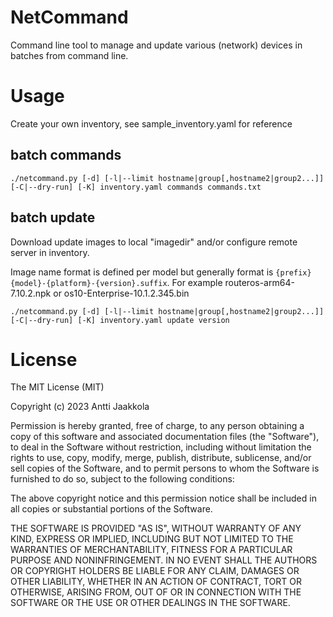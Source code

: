 NetCommand
=========

Command line tool to manage and update various (network) devices in batches from command line.

Usage
=====

Create your own inventory, see sample_inventory.yaml for reference

batch commands
---

```shell
./netcommand.py [-d] [-l|--limit hostname|group[,hostname2|group2...]] [-C|--dry-run] [-K] inventory.yaml commands commands.txt
```

batch update
---

Download update images to local "imagedir" and/or configure remote server in inventory.

Image name format is defined per model but generally format is `{prefix}{model}-{platform}-{version}.suffix`.
For example routeros-arm64-7.10.2.npk or os10-Enterprise-10.1.2.345.bin


```shell
./netcommand.py [-d] [-l|--limit hostname|group[,hostname2|group2...]] [-C|--dry-run] [-K] inventory.yaml update version
```


License
=======

The MIT License (MIT)

Copyright (c) 2023 Antti Jaakkola

Permission is hereby granted, free of charge, to any person obtaining a copy
of this software and associated documentation files (the "Software"), to deal
in the Software without restriction, including without limitation the rights
to use, copy, modify, merge, publish, distribute, sublicense, and/or sell
copies of the Software, and to permit persons to whom the Software is
furnished to do so, subject to the following conditions:

The above copyright notice and this permission notice shall be included in
all copies or substantial portions of the Software.

THE SOFTWARE IS PROVIDED "AS IS", WITHOUT WARRANTY OF ANY KIND, EXPRESS OR
IMPLIED, INCLUDING BUT NOT LIMITED TO THE WARRANTIES OF MERCHANTABILITY,
FITNESS FOR A PARTICULAR PURPOSE AND NONINFRINGEMENT. IN NO EVENT SHALL THE
AUTHORS OR COPYRIGHT HOLDERS BE LIABLE FOR ANY CLAIM, DAMAGES OR OTHER
LIABILITY, WHETHER IN AN ACTION OF CONTRACT, TORT OR OTHERWISE, ARISING FROM,
OUT OF OR IN CONNECTION WITH THE SOFTWARE OR THE USE OR OTHER DEALINGS IN
THE SOFTWARE.
